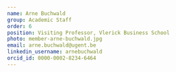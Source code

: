 ```yaml
---
name: Arne Buchwald
group: Academic Staff
order: 6
position: Visiting Professor, Vlerick Business School
photo: member-arne-buchwald.jpg
email: arne.buchwald@ugent.be
linkedin_username: arnebuchwald
orcid_id: 0000-0002-8234-6464
---
```

